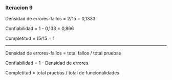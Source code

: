### Iteracion 9

Densidad de errores-fallos = 2/15 = 0,1333 

Confiabilidad = 1 - 0,133 = 0,866

Completitud = 15/15 = 1

_________

Densidad de errores-fallos = total fallos / total pruebas 

Confiabilidad = 1 - Densidad de errores

Completitud = total pruebas / total de funcionalidades
